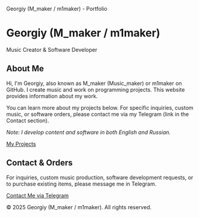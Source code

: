   Georgiy (M\_maker / m1maker) - Portfolio 

# Georgiy (M\_maker / m1maker)

Music Creator & Software Developer

## About Me

Hi, I'm Georgiy, also known as M\_maker (Music\_maker) or m1maker on GitHub. I create music and work on programming projects. This website provides information about my work.

You can learn more about my projects below. For specific inquiries, custom music, or software orders, please contact me via my Telegram (link in the Contact section).

_Note: I develop content and software in both English and Russian._

[My Projects](./projects.md)


## Contact & Orders

For inquiries, custom music production, software development requests, or to purchase existing items, please message me in Telegram.

[Contact Me via Telegram](https://t.me/m_maker2009)

© 2025 Georgiy (M\_maker / m1maker). All rights reserved.